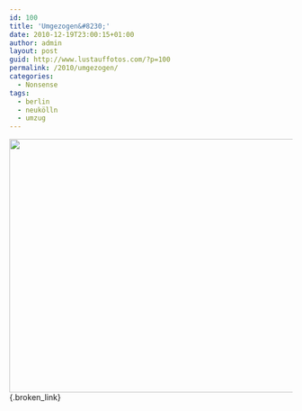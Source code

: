 ```yaml
---
id: 100
title: 'Umgezogen&#8230;'
date: 2010-12-19T23:00:15+01:00
author: admin
layout: post
guid: http://www.lustauffotos.com/?p=100
permalink: /2010/umgezogen/
categories:
  - Nonsense
tags:
  - berlin
  - neukölln
  - umzug
---
```

[<img class="aligncenter size-full wp-image-101" title="tobi-in-b" src="http://www.lustauffotos.com/files/2010/12/tobi-in-b.gif" alt="" width="540" height="450" srcset="http://www.lustauffotos.com/files/2010/12/tobi-in-b.gif 540w, http://www.lustauffotos.com/files/2010/12/tobi-in-b-300x250.gif 300w" sizes="(max-width: 540px) 100vw, 540px" />](http://www.lustauffotos.com/files/2010/12/tobi-in-b.gif){.broken_link}